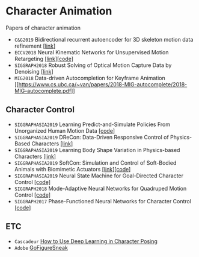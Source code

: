 # Character Animation
Papers of character animation


* `C&G2019` Bidirectional recurrent autoencoder for 3D skeleton motion data refinement [[link]]()
* `ECCV2018` Neural Kinematic Networks for Unsupervised Motion Retargeting [[link]](https://sites.google.com/umich.edu/nik)[[code]](https://github.com/rubenvillegas/cvpr2018nkn)
* `SIGGRAPH2018` Robust Solving of Optical Motion Capture Data by Denoising [[link]](http://montreal.ubisoft.com/en/robust-solving-of-optical-motion-capture-data-by-denoising/)
* `MIG2018` Data-driven Autocompletion for Keyframe Animation [[https://www.cs.ubc.ca/~van/papers/2018-MIG-autocomplete/2018-MIG-autocomplete.pdf]]

## Character Control
* `SIGGRAPHASIA2019` Learning Predict-and-Simulate Policies From Unorganized Human Motion Data [[code]](http://mrl.snu.ac.kr/publications/ProjectICC/ICC.html)
* `SIGGRAPHASIA2019` DReCon: Data-Driven Responsive Control of Physics-Based Characters [[link]](https://montreal.ubisoft.com/en/drecon-data-driven-responsive-control-of-physics-based-characters/)
* `SIGGRAPHASIA2019` Learning Body Shape Variation in Physics-based Characters [[link]](http://mrl.snu.ac.kr/publications/ProjectMorphCon/MorphCon.html)
* `SIGGRAPHASIA2019` SoftCon: Simulation and Control of Soft-Bodied Animals with Biomimetic Actuators [[link]](http://mrl.snu.ac.kr/publications/ProjectSoftCon/SoftCon.html)[[code]](https://github.com/seiing/SoftCon)
* `SIGGRAPHASIA2019` Neural State Machine for Goal-Directed Character Control [[code]](https://github.com/sebastianstarke/AI4Animation)
* `SIGGRAPH2018` Mode-Adaptive Neural Networks for Quadruped Motion Control [[code]](https://github.com/sebastianstarke/AI4Animation)
* `SIGGRAPH2017` Phase-Functioned Neural Networks for Character Control [[code]](https://github.com/sebastianstarke/AI4Animation)

## ETC
* `Cascadeur` [How to Use Deep Learning in Character Posing](https://blog.siggraph.org/2019/11/how-to-use-deep-learning-in-character-posing.html/)
* `Adobe` [GoFigureSneak](https://youtu.be/xEdZOifROmk)


